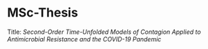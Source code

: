# MSc-Thesis
Title: *Second-Order Time-Unfolded Models of Contagion Applied to Antimicrobial Resistance and the COVID-19 Pandemic*
